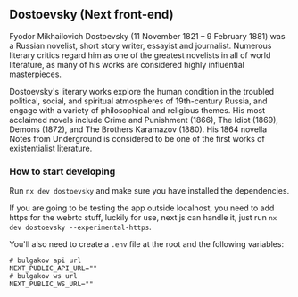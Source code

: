 ## Dostoevsky (Next front-end)

Fyodor Mikhailovich Dostoevsky (11 November 1821 – 9 February 1881) was a Russian novelist, short story writer, essayist and journalist. Numerous literary critics regard him as one of the greatest novelists in all of world literature, as many of his works are considered highly influential masterpieces.

Dostoevsky's literary works explore the human condition in the troubled political, social, and spiritual atmospheres of 19th-century Russia, and engage with a variety of philosophical and religious themes. His most acclaimed novels include Crime and Punishment (1866), The Idiot (1869), Demons (1872), and The Brothers Karamazov (1880). His 1864 novella Notes from Underground is considered to be one of the first works of existentialist literature.

### How to start developing

Run `nx dev dostoevsky` and make sure you have installed the dependencies.

If you are going to be testing the app outside localhost, you need to add https for the webrtc stuff, luckily for use, next js can handle it, just run `nx dev dostoevsky --experimental-https`.

You'll also need to create a `.env` file at the root and the following variables:

```.env
# bulgakov api url
NEXT_PUBLIC_API_URL=""
# bulgakov ws url
NEXT_PUBLIC_WS_URL=""
```
